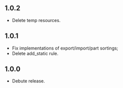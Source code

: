 ## 1.0.2
* Delete temp resources.

## 1.0.1
* Fix implementations of export/import/part sortings;
* Delete add_static rule.

## 1.0.0
* Debute release.
